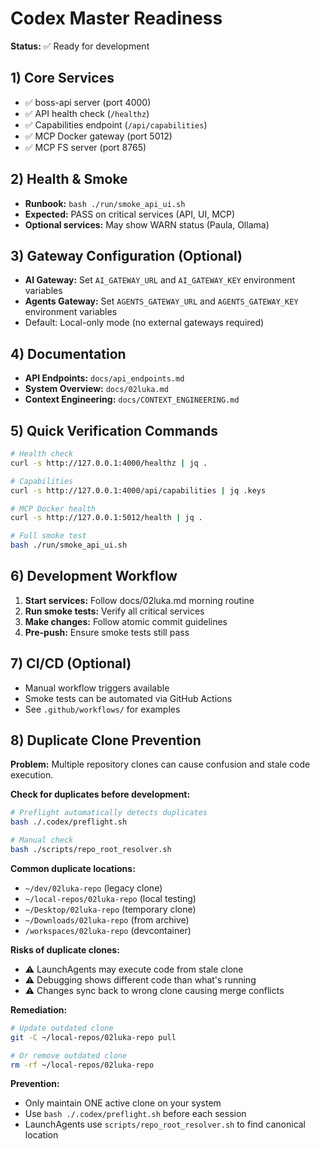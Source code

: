 # Codex Master Readiness

**Status:** ✅ Ready for development

## 1) Core Services
- ✅ boss-api server (port 4000)
- ✅ API health check (`/healthz`)
- ✅ Capabilities endpoint (`/api/capabilities`)
- ✅ MCP Docker gateway (port 5012)
- ✅ MCP FS server (port 8765)

## 2) Health & Smoke
- **Runbook:** `bash ./run/smoke_api_ui.sh`
- **Expected:** PASS on critical services (API, UI, MCP)
- **Optional services:** May show WARN status (Paula, Ollama)

## 3) Gateway Configuration (Optional)
- **AI Gateway:** Set `AI_GATEWAY_URL` and `AI_GATEWAY_KEY` environment variables
- **Agents Gateway:** Set `AGENTS_GATEWAY_URL` and `AGENTS_GATEWAY_KEY` environment variables
- Default: Local-only mode (no external gateways required)

## 4) Documentation
- **API Endpoints:** `docs/api_endpoints.md`
- **System Overview:** `docs/02luka.md`
- **Context Engineering:** `docs/CONTEXT_ENGINEERING.md`

## 5) Quick Verification Commands
```bash
# Health check
curl -s http://127.0.0.1:4000/healthz | jq .

# Capabilities
curl -s http://127.0.0.1:4000/api/capabilities | jq .keys

# MCP Docker health
curl -s http://127.0.0.1:5012/health | jq .

# Full smoke test
bash ./run/smoke_api_ui.sh
```

## 6) Development Workflow
1. **Start services:** Follow docs/02luka.md morning routine
2. **Run smoke tests:** Verify all critical services
3. **Make changes:** Follow atomic commit guidelines
4. **Pre-push:** Ensure smoke tests still pass

## 7) CI/CD (Optional)
- Manual workflow triggers available
- Smoke tests can be automated via GitHub Actions
- See `.github/workflows/` for examples

## 8) Duplicate Clone Prevention

**Problem:** Multiple repository clones can cause confusion and stale code execution.

**Check for duplicates before development:**
```bash
# Preflight automatically detects duplicates
bash ./.codex/preflight.sh

# Manual check
bash ./scripts/repo_root_resolver.sh
```

**Common duplicate locations:**
- `~/dev/02luka-repo` (legacy clone)
- `~/local-repos/02luka-repo` (local testing)
- `~/Desktop/02luka-repo` (temporary clone)
- `~/Downloads/02luka-repo` (from archive)
- `/workspaces/02luka-repo` (devcontainer)

**Risks of duplicate clones:**
- ⚠️ LaunchAgents may execute code from stale clone
- ⚠️ Debugging shows different code than what's running
- ⚠️ Changes sync back to wrong clone causing merge conflicts

**Remediation:**
```bash
# Update outdated clone
git -C ~/local-repos/02luka-repo pull

# Or remove outdated clone
rm -rf ~/local-repos/02luka-repo
```

**Prevention:**
- Only maintain ONE active clone on your system
- Use `bash ./.codex/preflight.sh` before each session
- LaunchAgents use `scripts/repo_root_resolver.sh` to find canonical location
